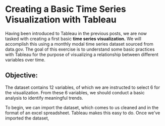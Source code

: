 # Creating a Basic Time Series Visualization with Tableau

Having been introduced to Tableau in the previous posts, we are now tasked with creating a first basic **time series visualization.** We will accomplish this using a monthly modal time series dataset sourced from data.gov. The goal of this exercise is to understand some basic practices with Tableau for the purpose of visualizing a relationship between different variables over time.

## Objective:
The dataset contains 12 variables, of which we are instructed to select 6 for the visualization. From these 6 variables, we should conduct a basic analysis to identify meaningful trends.

To begin, we can import the dataset, which comes to us cleaned and in the format of an excel spreadsheet. Tableau makes this easy to do. Once we've imported the dataset, 

